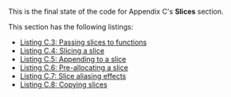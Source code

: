 
This is the final state of the code for Appendix C's **Slices** section.

This section has the following listings:

- [Listing C.3: Passing slices to functions](../../all-listings/ac-arrays-slices-and-maps/03-passing-slices-to-functions.md)
- [Listing C.4: Slicing a slice](../../all-listings/ac-arrays-slices-and-maps/04-slicing-a-slice.md)
- [Listing C.5: Appending to a slice](../../all-listings/ac-arrays-slices-and-maps/05-appending-to-a-slice.md)
- [Listing C.6: Pre-allocating a slice](../../all-listings/ac-arrays-slices-and-maps/06-pre-allocating-a-slice.md)
- [Listing C.7: Slice aliasing effects](../../all-listings/ac-arrays-slices-and-maps/07-slice-aliasing-effects.md)
- [Listing C.8: Copying slices](../../all-listings/ac-arrays-slices-and-maps/08-copying-slices.md)

